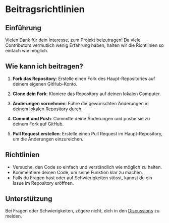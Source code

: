 # Beitragsrichtlinien

## Einführung

Vielen Dank für dein Interesse, zum Projekt beizutragen! Da viele Contributors vermutlich wenig Erfahrung haben, halten wir die Richtlinien so einfach wie möglich.

## Wie kann ich beitragen?

1. **Fork das Repository**: Erstelle einen Fork des Haupt-Repositories auf deinem eigenen GitHub-Konto.

2. **Clone dein Fork**: Kloniere das Repository auf deinen lokalen Computer.

3. **Änderungen vornehmen**: Führe die gewünschten Änderungen in deinem lokalen Repository durch.

4. **Commit und Push**: Committe deine Änderungen und pushe sie zu deinem Fork auf GitHub.

5. **Pull Request erstellen**: Erstelle einen Pull Request im Haupt-Repository, um die Änderungen einzureichen.

## Richtlinien

- Versuche, den Code so einfach und verständlich wie möglich zu halten.
- Kommentiere deinen Code, um seine Funktion klar zu machen.
- Falls du Fragen hast oder auf Schwierigkeiten stösst, kannst du ein Issue im Repository eröffnen.

## Unterstützung

Bei Fragen oder Schwierigkeiten, zögere nicht, dich in den [Discussions](https://github.com/lbatschelet/Programmieren-fuer-Naturwissenschaften/discussions) zu melden.
